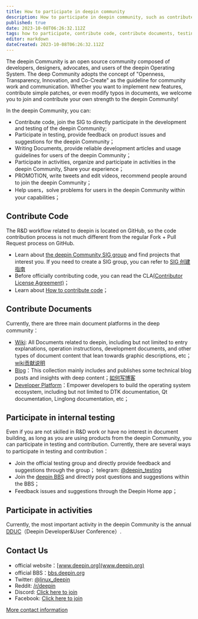 ```yaml
---
title: How to participate in deepin community
description: How to participate in deepin community, such as contribute code, contribute documents, etc.
published: true
date: 2023-10-08T06:26:32.112Z
tags: how to participate, contribute code, contribute documents, testing
editor: markdown
dateCreated: 2023-10-08T06:26:32.112Z
---
```


The deepin Community is an open source community composed of developers, designers, advocates, and users of the deepin Operating System. The deep Community adopts the concept of "Openness, Transparency, Innovation, and Co-Create" as the guideline for community work and communication. Whether you want to implement new features, contribute simple patches, or even modify typos in documents, we welcome you to join and contribute your own strength to the deepin Community!

In the deepin Community, you can:
- Contribute code, join the SIG to directly participate in the development and testing of the deepin Community;
- Participate in testing, provide feedback on product issues and suggestions for the deepin Community；
- Writing Documents, provide reliable development articles and usage guidelines for users of the deepin Community；
- Participate in activities, organize and participate in activities in the deepin Community, Share your experience；
- PROMOTION, write tweets and edit videos, recommend people around to join the deepin Community；
- Help users，solve problems for users in the deepin Community within your capabilities；

## Contribute Code
The R&D workflow related to deepin is located on GitHub, so the code contribution process is not much different from the regular Fork + Pull Request process on GitHub.
- Learn about [the deepin Community SIG group](https://www.deepin.org/index/docs/sig/sig/LISTS) and find projects that interest you. If you need to create a SIG group, you can refer to [SIG 创建指南](https://www.deepin.org/index/docs/sig/sig/README.zh_CN)
- Before officially contributing code, you can read the CLA[(Contributor License Agreement)](https://wiki.deepin.org/zh/03_%E6%8A%80%E6%9C%AF%E8%A7%84%E8%8C%83/01_%E6%96%87%E6%A1%A3%E8%A7%84%E8%8C%83/%E8%B4%A1%E7%8C%AE%E8%AE%B8%E5%8F%AF%E5%8D%8F%E8%AE%AE)；
- Learn about [How to contribute code](/zh/05_HOW-TO/06_参与deepin贡献相关/如何贡献代码)；

## Contribute Documents
Currently, there are three main document platforms in the deep community：
- [Wiki](https://wiki.deepin.org/): All Documents related to deepin, including but not limited to entry explanations, operation instructions, development documents, and other types of document content that lean towards graphic descriptions, etc；[wiki贡献说明](https://wiki.deepin.org/zh/00_wiki/02_wiki%E7%BC%96%E8%BE%91%E8%A7%84%E5%88%99%E8%AF%B4%E6%98%8E)
- [Blog](https://blog.deepin.org/)：This collection mainly includes and publishes some technical blog posts and insights with deep content；[如何写博客](https://blog.deepin.org/about/)
- [Developer Platform](https://docs.deepin.org/)：Empower developers to build the operating system ecosystem, including but not limited to DTK documentation, Qt documentation, Linglong documentation, etc；

## Participate in internal testing
Even if you are not skilled in R&D work or have no interest in document building, as long as you are using products from the deepin Community, you can participate in testing and contribution. Currently, there are several ways to participate in testing and contribution：
- Join the official testing group and directly provide feedback and suggestions through the group；
telegram: [@deepin_testing](https://t.me/deepin_testing)
- Join the [deepin BBS](https://bbs.deepin.org/en) and directly post questions and suggestions within the BBS；
- Feedback issues and suggestions through the Deepin Home app；

## Participate in activities
Currently, the most important activity in the deepin Community is the annual [DDUC](https://wiki.deepin.org/zh/06_%E5%85%B3%E4%BA%8EDeepin/Deepin%E6%B4%BB%E5%8A%A8/DDUC)（Deepin Developer&User Conference）.

## Contact Us
- official website：[www.deepin.org](www.deepin.org)
- official BBS：[bbs.deepin.org](bbs.deepin.org)
- Twitter: [@linux_deepin](https://twitter.com/linux_deepin/)
- Reddit: [/r/deepin](https://www.reddit.com/r/deepin/)
- Discord: [Click here to join](https://discord.gg/xjjkcp6H2P)
- Facebook: [Click here to join](https://www.facebook.com/groups/mydeepinlinux)

[More contact information](https://wiki.deepin.org/zh/06_%E5%85%B3%E4%BA%8EDeepin/Deepin%E7%A4%BE%E5%8C%BA/%E4%BA%A4%E6%B5%81%E6%96%B9%E5%BC%8F)